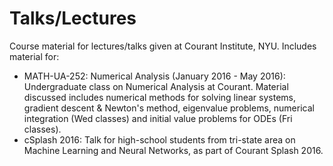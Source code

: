 # Talks/Lectures

Course material for lectures/talks given at Courant Institute, NYU. Includes material for:

* MATH-UA-252: Numerical Analysis (January 2016 - May 2016): Undergraduate class on Numerical Analysis at Courant. Material discussed includes numerical methods for solving linear systems, gradient descent & Newton's method, eigenvalue problems, numerical integration (Wed classes) and initial value problems for ODEs (Fri classes).
* cSplash 2016: Talk for high-school students from tri-state area on Machine Learning and Neural Networks, as part of Courant Splash 2016.
